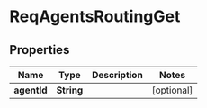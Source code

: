 

# ReqAgentsRoutingGet


## Properties

| Name | Type | Description | Notes |
|------------ | ------------- | ------------- | -------------|
|**agentId** | **String** |  |  [optional] |




